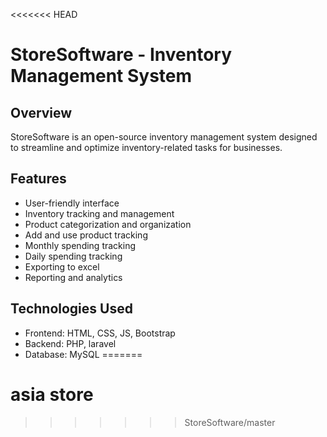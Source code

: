<<<<<<< HEAD
# StoreSoftware - Inventory Management System

## Overview
StoreSoftware is an open-source inventory management system designed to streamline and optimize inventory-related tasks for businesses.

## Features
- User-friendly interface
- Inventory tracking and management
- Product categorization and organization
- Add and use product tracking
- Monthly spending tracking
- Daily spending tracking
- Exporting to excel
- Reporting and analytics

## Technologies Used
- Frontend: HTML, CSS, JS, Bootstrap
- Backend: PHP, laravel
- Database: MySQL
=======
# asia store

>>>>>>> StoreSoftware/master
